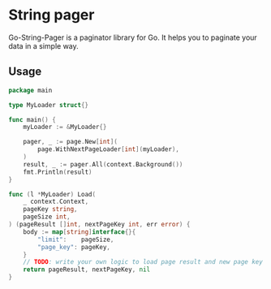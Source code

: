 # String pager

Go-String-Pager is a paginator library for Go.
It helps you to paginate your data in a simple way.

## Usage

```go
package main

type MyLoader struct{}

func main() {
	myLoader := &MyLoader{}

	pager, _ := page.New[int](
		page.WithNextPageLoader[int](myLoader),
	)
	result, _ := pager.All(context.Background())
	fmt.Println(result)
}

func (l *MyLoader) Load(
	_ context.Context,
	pageKey string,
	pageSize int,
) (pageResult []int, nextPageKey int, err error) {
	body := map[string]interface{}{
		"limit":    pageSize,
		"page_key": pageKey,
	}
	// TODO: write your own logic to load page result and new page key
	return pageResult, nextPageKey, nil
}

```
